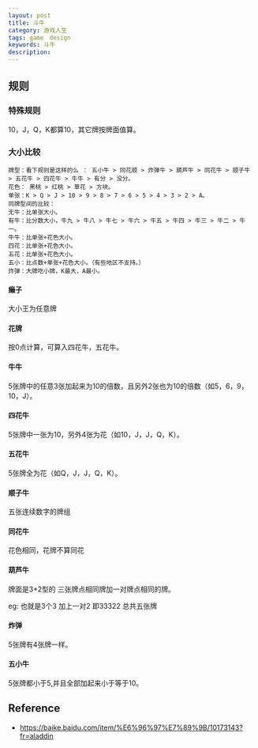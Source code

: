 ```yaml
---
layout: post
title: 斗牛
category: 游戏人生
tags: game　design
keywords: 斗牛
description: 
---
```


## 规则

### 特殊规则

10，J，Q，K都算10，其它牌按牌面值算。

### 大小比较

```
牌型：看下规则是这样的么 ： 五小牛 > 同花顺 > 炸弹牛 > 葫芦牛 > 同花牛 > 顺子牛 > 五花牛 > 四花牛 > 牛牛 > 有分 > 没分。
花色： 黑桃 > 红桃 > 草花 > 方块。
单张：K > Q > J > 10 > 9 > 8 > 7 > 6 > 5 > 4 > 3 > 2 > A。
同牌型间的比较：
无牛：比单张大小。
有牛：比分数大小，牛九 > 牛八 > 牛七 > 牛六 > 牛五 > 牛四 > 牛三 > 牛二 > 牛一。
牛牛：比单张+花色大小。
四花：比单张+花色大小。
五花：比单张+花色大小。
五小：比点数+单张+花色大小。（有些地区不支持。）
炸弹：大牌吃小牌，K最大，A最小。
```

#### 癞子

大小王为任意牌

#### 花牌

按0点计算，可算入四花牛，五花牛。

#### 牛牛

5张牌中的任意3张加起来为10的倍数，且另外2张也为10的倍数（如5，6，9，10，J）。


#### 四花牛

5张牌中一张为10，另外4张为花（如10，J，J，Q，K）。

#### 五花牛

5张牌全为花（如Q，J，J，Q，K）。

#### 顺子牛

五张连续数字的牌组

#### 同花牛

花色相同，花牌不算同花

#### 葫芦牛

牌面是3+2型的 三张牌点相同牌加一对牌点相同的牌。

eg:
也就是3个3 加上一对2 即33322 总共五张牌

#### 炸弹

5张牌有4张牌一样。

#### 五小牛

5张牌都小于5,并且全部加起来小于等于10。

## Reference

* <https://baike.baidu.com/item/%E6%96%97%E7%89%9B/10173143?fr=aladdin>